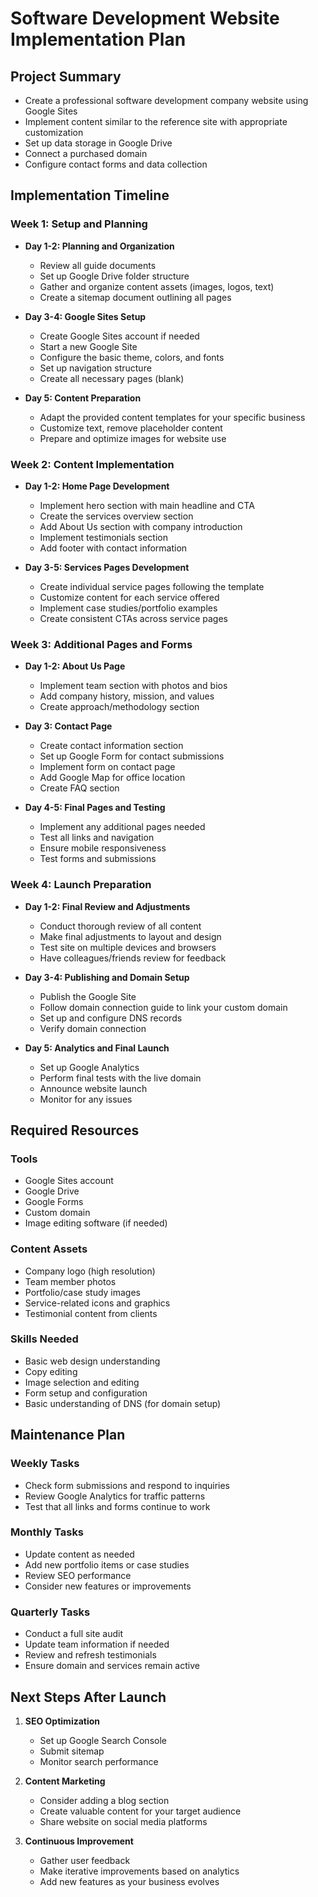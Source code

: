 # Software Development Website Implementation Plan

## Project Summary
- Create a professional software development company website using Google Sites
- Implement content similar to the reference site with appropriate customization
- Set up data storage in Google Drive
- Connect a purchased domain
- Configure contact forms and data collection

## Implementation Timeline

### Week 1: Setup and Planning
- **Day 1-2: Planning and Organization**
  - Review all guide documents
  - Set up Google Drive folder structure
  - Gather and organize content assets (images, logos, text)
  - Create a sitemap document outlining all pages

- **Day 3-4: Google Sites Setup**
  - Create Google Sites account if needed
  - Start a new Google Site
  - Configure the basic theme, colors, and fonts
  - Set up navigation structure
  - Create all necessary pages (blank)

- **Day 5: Content Preparation**
  - Adapt the provided content templates for your specific business
  - Customize text, remove placeholder content
  - Prepare and optimize images for website use

### Week 2: Content Implementation

- **Day 1-2: Home Page Development**
  - Implement hero section with main headline and CTA
  - Create the services overview section
  - Add About Us section with company introduction
  - Implement testimonials section
  - Add footer with contact information

- **Day 3-5: Services Pages Development**
  - Create individual service pages following the template
  - Customize content for each service offered
  - Implement case studies/portfolio examples
  - Create consistent CTAs across service pages

### Week 3: Additional Pages and Forms

- **Day 1-2: About Us Page**
  - Implement team section with photos and bios
  - Add company history, mission, and values
  - Create approach/methodology section

- **Day 3: Contact Page**
  - Create contact information section
  - Set up Google Form for contact submissions
  - Implement form on contact page
  - Add Google Map for office location
  - Create FAQ section

- **Day 4-5: Final Pages and Testing**
  - Implement any additional pages needed
  - Test all links and navigation
  - Ensure mobile responsiveness
  - Test forms and submissions

### Week 4: Launch Preparation

- **Day 1-2: Final Review and Adjustments**
  - Conduct thorough review of all content
  - Make final adjustments to layout and design
  - Test site on multiple devices and browsers
  - Have colleagues/friends review for feedback

- **Day 3-4: Publishing and Domain Setup**
  - Publish the Google Site
  - Follow domain connection guide to link your custom domain
  - Set up and configure DNS records
  - Verify domain connection

- **Day 5: Analytics and Final Launch**
  - Set up Google Analytics
  - Perform final tests with the live domain
  - Announce website launch
  - Monitor for any issues

## Required Resources

### Tools
- Google Sites account
- Google Drive
- Google Forms
- Custom domain
- Image editing software (if needed)

### Content Assets
- Company logo (high resolution)
- Team member photos
- Portfolio/case study images
- Service-related icons and graphics
- Testimonial content from clients

### Skills Needed
- Basic web design understanding
- Copy editing
- Image selection and editing
- Form setup and configuration
- Basic understanding of DNS (for domain setup)

## Maintenance Plan

### Weekly Tasks
- Check form submissions and respond to inquiries
- Review Google Analytics for traffic patterns
- Test that all links and forms continue to work

### Monthly Tasks
- Update content as needed
- Add new portfolio items or case studies
- Review SEO performance
- Consider new features or improvements

### Quarterly Tasks
- Conduct a full site audit
- Update team information if needed
- Review and refresh testimonials
- Ensure domain and services remain active

## Next Steps After Launch

1. **SEO Optimization**
   - Set up Google Search Console
   - Submit sitemap
   - Monitor search performance

2. **Content Marketing**
   - Consider adding a blog section
   - Create valuable content for your target audience
   - Share website on social media platforms

3. **Continuous Improvement**
   - Gather user feedback
   - Make iterative improvements based on analytics
   - Add new features as your business evolves